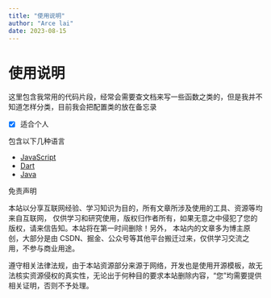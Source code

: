 ```yaml
---
title: "使用说明"
author: "Arce lai"
date: 2023-08-15
---
```








# 使用说明
这里包含我常用的代码片段，经常会需要查文档来写一些函数之类的，但是我并不知道怎样分类，目前我会把配置类的放在备忘录

- [x] 适合个人

包含以下几种语言

- [JavaScript](/snippets/2.js/)
- [Dart](/snippets/4.dart/)
- [Java](/snippets/3.java/)

免责声明

本站以分享互联网经验、学习知识为目的，所有文章所涉及使用的工具、资源等均来自互联网， 仅供学习和研究使用，版权归作者所有，如果无意之中侵犯了您的版权，请来信告知。本站将在第一时间删除！另外， 本站内的文章多为博主原创，大部分是由 CSDN、掘金、公众号等其他平台搬迁过来，仅供学习交流之用，不参与商业用途。

遵守相关法律法规，由于本站资源部分来源于网络，开发也是使用开源模板，故无法核实资源侵权的真实性，无论出于何种目的要求本站删除内容，“您”均需要提供相关证明，否则不予处理。
